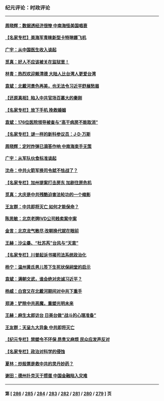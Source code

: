 ### 纪元评论：时政评论
---
#### [周晓辉：数据透经济很惨 中南海怪美国唱衰](../../pages/nsc1025/n14054560.md) 
#### [【名家专栏】美海军青睐新型卡特琳娜飞机](../../pages/nsc1025/n14054378.md) 
#### [广宇：从中国医生收入谈起](../../pages/nsc1025/n14054227.md) 
#### [觅真：好人不应该被关在监狱里！](../../pages/nsc1025/n14054206.md) 
#### [林青：热烈欢迎赖清德 大陆人比台湾人更爱台湾](../../pages/nsc1025/n14054171.md) 
#### [袁斌：北戴河景色再美，也无法令习近平舒展愁眉](../../pages/nsc1025/n14054154.md) 
#### [【还原真相】陷入中共官场百慕大的秦刚](../../pages/nsc1025/n14054005.md) 
#### [【名家专栏】放下手机 挽救婚姻](../../pages/nsc1025/n14050918.md) 
#### [袁斌：176位医院领导被查与“高干病房不能取消”](../../pages/nsc1025/n14053558.md) 
#### [【名家专栏】谜一样的新科参议员：J‧D‧万斯](../../pages/nsc1025/n14053130.md) 
#### [周晓辉：定时炸弹已滴答作响 中南海束手无策](../../pages/nsc1025/n14053211.md) 
#### [广宇：从军队伙食标准谈起](../../pages/nsc1025/n14053117.md) 
#### [沈舟：中共火箭军换司令就不怯战了？](../../pages/nsc1025/n14053014.md) 
#### [【名家专栏】加州提案打击房东 加剧住房危机](../../pages/nsc1025/n14052416.md) 
#### [觅真：大庆是中共残酷迫害法轮功的一个缩影](../../pages/nsc1025/n14052978.md) 
#### [王友群：中共即将灭亡 如何才能保命？](../../pages/nsc1025/n14052925.md) 
#### [陈思敏：北京老牌IVD公司贱卖案中案](../../pages/nsc1025/n14052598.md) 
#### [金言：北京龙气散尽 改朝换代就在眼前](../../pages/nsc1025/n14052580.md) 
#### [王赫：沙尘暴、“杜苏芮”台风与“天意”](../../pages/nsc1025/n14052237.md) 
#### [【名家专栏】川普起诉书揭司法系统政治化](../../pages/nsc1025/n14052410.md) 
#### [杨宁：温州黄氏男儿签下生死状保祠堂的启示](../../pages/nsc1025/n14052512.md) 
#### [袁斌：满朝文武，谁会绝对忠诚习近平？](../../pages/nsc1025/n14052166.md) 
#### [杨威：白宫又在北戴河期间对中共下重手](../../pages/nsc1025/n14051964.md) 
#### [郑涛：铲除中共恶魔，重塑光明未来](../../pages/nsc1025/n14051904.md) 
#### [王赫：麻生太郎访台 日美台做“战斗的心理准备”](../../pages/nsc1025/n14051778.md) 
#### [王友群：天呈九大异象 中共即将灭亡](../../pages/nsc1025/n14051859.md) 
#### [【纪元专栏】禁塑令不环保 昂贵又麻烦 民众应发声反对](../../pages/nsc1025/n14051843.md) 
#### [【名家专栏】政治对科学的侵蚀](../../pages/nsc1025/n14050915.md) 
#### [夏林：炒股票是救中共的灵丹妙药？](../../pages/nsc1025/n14050307.md) 
#### [谢田：德州扑克灭于掼蛋 中国金融陷入灾难](../../pages/nsc1025/n14051773.md) 

---
#### 第 [ [286](./286.md) / [285](./285.md) / [284](./284.md) / [283](./283.md) / [282](./282.md) / [281](./281.md) / [280](./280.md) / [279](./279.md) ] 页

